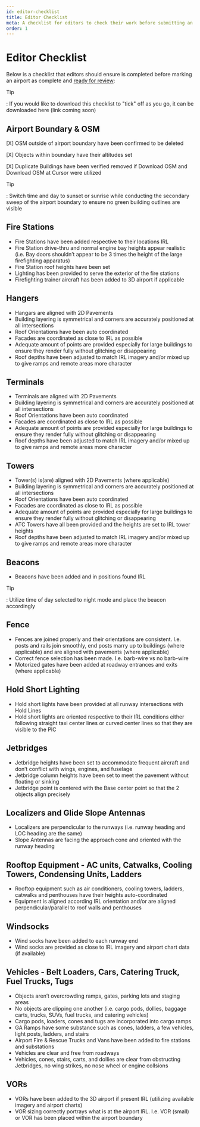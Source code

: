 ```yaml
---
id: editor-checklist
title: Editor Checklist
meta: A checklist for editors to check their work before submitting an airport as complete within Infinite Flight.
order: 1
---
```




# Editor Checklist



Below is a checklist that editors should ensure is completed before marking an airport as complete and [ready for review](/guide/scenery-editor/review-and-release/review-process#review):



Tip

: If you would like to download this checklist to "tick" off as you go, it can be downloaded here (link coming soon)



## Airport Boundary & OSM

[X] OSM outside of airport boundary have been confirmed to be deleted

[X] Objects within boundary have their altitudes set

[X] Duplicate Buildings have been verified removed if Download OSM and Download OSM at Cursor were utilized



Tip

: Switch time and day to sunset or sunrise while conducting the secondary sweep of the airport boundary to ensure no green building outlines are visible



## Fire Stations



- Fire Stations have been added respective to their locations IRL
- Fire Station drive-thru and normal engine bay heights appear realistic (i.e. Bay doors shouldn’t appear to be 3 times the height of the large firefighting apparatus)
- Fire Station roof heights have been set
- Lighting has been provided to serve the exterior of the fire stations
- Firefighting trainer aircraft has been added to 3D airport if applicable



## Hangers

- Hangars are aligned with 2D Pavements
- Building layering is symmetrical and corners are accurately positioned at all intersections
- Roof Orientations have been auto coordinated
- Facades are coordinated as close to IRL as possible
- Adequate amount of points are provided especially for large buildings to ensure they render fully without glitching or disappearing
- Roof depths have been adjusted to match IRL imagery and/or mixed up to give ramps and remote areas more character



## Terminals

- Terminals are aligned with 2D Pavements
- Building layering is symmetrical and corners are accurately positioned at all intersections
- Roof Orientations have been auto coordinated
- Facades are coordinated as close to IRL as possible
- Adequate amount of points are provided especially for large buildings to ensure they render fully without glitching or disappearing
- Roof depths have been adjusted to match IRL imagery and/or mixed up to give ramps and remote areas more character



## Towers

- Tower(s) is(are) aligned with 2D Pavements (where applicable)
- Building layering is symmetrical and corners are accurately positioned at all intersections
- Roof Orientations have been auto coordinated
- Facades are coordinated as close to IRL as possible
- Adequate amount of points are provided especially for large buildings to ensure they render fully without glitching or disappearing
- ATC Towers have all been provided and the heights are set to IRL tower heights
- Roof depths have been adjusted to match IRL imagery and/or mixed up to give ramps and remote areas more character



## Beacons

- Beacons have been added and in positions found IRL



Tip

: Utilize time of day selected to night mode and place the beacon accordingly



## Fence

- Fences are joined properly and their orientations are consistent. I.e. posts and rails join smoothly, end posts marry up to buildings (where applicable) and are aligned with pavements (where applicable)
- Correct fence selection has been made. I.e. barb-wire vs no barb-wire
- Motorized gates have been added at roadway entrances and exits (where applicable)



## Hold Short Lighting

- Hold short lights have been provided at all runway intersections with Hold Lines
- Hold short lights are oriented respective to their IRL conditions either following straight taxi center lines or curved center lines so that they are visible to the PIC



## Jetbridges

- Jetbridge heights have been set to accommodate frequent aircraft and don’t conflict with wings, engines, and fuselage
- Jetbridge column heights have been set to meet the pavement without floating or sinking
- Jetbridge point is centered with the Base center point so that the 2 objects align precisely



## Localizers and Glide Slope Antennas

- Localizers are perpendicular to the runways (i.e. runway heading and LOC heading are the same)
- Slope Antennas are facing the approach cone and oriented with the runway heading



## Rooftop Equipment - AC units, Catwalks, Cooling Towers, Condensing Units, Ladders

- Rooftop equipment such as air conditioners, cooling towers, ladders, catwalks and penthouses have their heights auto-coordinated
- Equipment is aligned according IRL orientation and/or are aligned perpendicular/parallel to roof walls and penthouses



## Windsocks

- Wind socks have been added to each runway end
- Wind socks are provided as close to IRL imagery and airport chart data (if available)



## Vehicles - Belt Loaders, Cars, Catering Truck, Fuel Trucks, Tugs

- Objects aren’t overcrowding ramps, gates, parking lots and staging areas
- No objects are clipping one another (i.e. cargo pods, dollies, baggage carts, trucks, SUVs, fuel trucks, and catering vehicles)
- Cargo pods, loaders, cones and tugs are incorporated into cargo ramps
- GA Ramps have some substance such as cones, ladders, a few vehicles, light posts, ladders, and stairs
- Airport Fire & Rescue Trucks and Vans have been added to fire stations and substations
- Vehicles are clear and free from roadways
- Vehicles, cones, stairs, carts, and dollies are clear from obstructing Jetbridges, no wing strikes, no nose wheel or engine collsions



## VORs

- VORs have been added to the 3D airport if present IRL (utilizing available imagery and airport charts)
- VOR sizing correctly portrays what is at the airport IRL. I.e. VOR (small) or VOR has been placed within the airport boundary